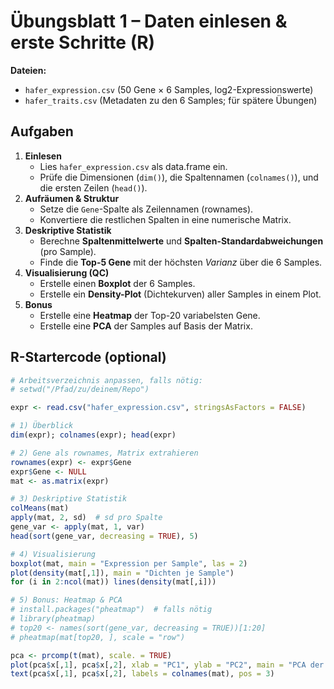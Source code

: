 # Übungsblatt 1 – Daten einlesen & erste Schritte (R)

**Dateien:** 
- `hafer_expression.csv` (50 Gene × 6 Samples, log2-Expressionswerte)
- `hafer_traits.csv` (Metadaten zu den 6 Samples; für spätere Übungen)

## Aufgaben
1) **Einlesen**
   - Lies `hafer_expression.csv` als data.frame ein.
   - Prüfe die Dimensionen (`dim()`), die Spaltennamen (`colnames()`), und die ersten Zeilen (`head()`).
2) **Aufräumen & Struktur**
   - Setze die `Gene`-Spalte als Zeilennamen (rownames).
   - Konvertiere die restlichen Spalten in eine numerische Matrix.
3) **Deskriptive Statistik**
   - Berechne **Spaltenmittelwerte** und **Spalten-Standardabweichungen** (pro Sample).
   - Finde die **Top-5 Gene** mit der höchsten *Varianz* über die 6 Samples.
4) **Visualisierung (QC)**
   - Erstelle einen **Boxplot** der 6 Samples.
   - Erstelle ein **Density-Plot** (Dichtekurven) aller Samples in einem Plot.
5) **Bonus**
   - Erstelle eine **Heatmap** der Top-20 variabelsten Gene.
   - Erstelle eine **PCA** der Samples auf Basis der Matrix.

## R-Startercode (optional)
```r
# Arbeitsverzeichnis anpassen, falls nötig:
# setwd("/Pfad/zu/deinem/Repo")

expr <- read.csv("hafer_expression.csv", stringsAsFactors = FALSE)

# 1) Überblick
dim(expr); colnames(expr); head(expr)

# 2) Gene als rownames, Matrix extrahieren
rownames(expr) <- expr$Gene
expr$Gene <- NULL
mat <- as.matrix(expr)

# 3) Deskriptive Statistik
colMeans(mat)
apply(mat, 2, sd)  # sd pro Spalte
gene_var <- apply(mat, 1, var)
head(sort(gene_var, decreasing = TRUE), 5)

# 4) Visualisierung
boxplot(mat, main = "Expression per Sample", las = 2)
plot(density(mat[,1]), main = "Dichten je Sample")
for (i in 2:ncol(mat)) lines(density(mat[,i]))

# 5) Bonus: Heatmap & PCA
# install.packages("pheatmap")  # falls nötig
# library(pheatmap)
# top20 <- names(sort(gene_var, decreasing = TRUE))[1:20]
# pheatmap(mat[top20, ], scale = "row")

pca <- prcomp(t(mat), scale. = TRUE)
plot(pca$x[,1], pca$x[,2], xlab = "PC1", ylab = "PC2", main = "PCA der Samples")
text(pca$x[,1], pca$x[,2], labels = colnames(mat), pos = 3)
```
